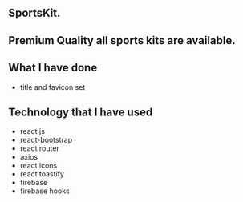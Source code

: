 ## SportsKit.

## Premium Quality all sports kits are available.

## What I have done

- title and favicon set

## Technology that I have used

- react js
- react-bootstrap
- react router
- axios
- react icons
- react toastify
- firebase
- firebase hooks
